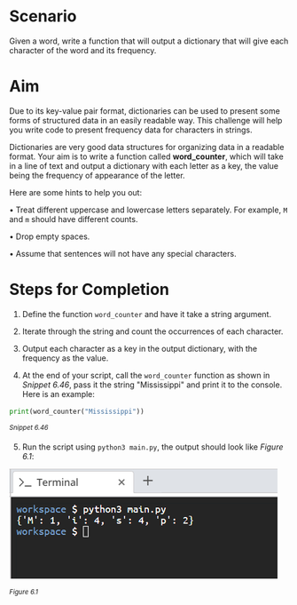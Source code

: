 # Scenario

Given a word, write a function that will output a dictionary that will give each character of the word and its frequency.

# Aim

Due to its key-value pair format, dictionaries can be used to present some forms of structured data in an easily readable way. This challenge will help you write code to present frequency data for characters in strings.

Dictionaries are very good data structures for organizing data in a readable format. Your aim is to write a function called **word_counter**, which will take in a line of text and output a dictionary with each letter as a key, the value being the frequency of appearance of the letter.

Here are some hints to help you out:

• Treat different uppercase and lowercase letters separately. For example, `M` and `m` should have different counts.

• Drop empty spaces.

• Assume that sentences will not have any special characters.

# Steps for Completion

1. Define the function `word_counter` and have it take a string argument.

2. Iterate through the string and count the occurrences of each character.

3. Output each character as a key in the output dictionary, with the frequency as the value.

4. At the end of your script, call the `word_counter` function as shown in _Snippet 6.46_, pass it the string "Mississippi" and print it to the console. Here is an example:

```python
print(word_counter("Mississippi"))
```

<sup>_Snippet 6.46_</sup>

5. Run the script using `python3 main.py`, the output should look like _Figure 6.1_:

![PF1e_6-1B-figure-6.1.PNG](../assets/A7HIC13PT8us5TLfqAuf.png)

<sup>_Figure 6.1_</sup>
